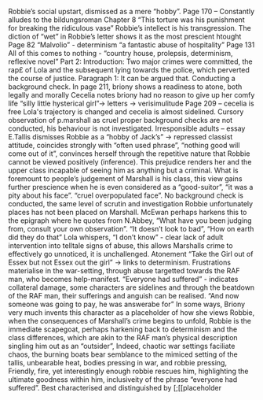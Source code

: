 Robbie’s social upstart, dismissed as a mere “hobby”.
Page 170 – Constantly alludes to the bildungsroman
Chapter 8
“This torture was his punishment for breaking the ridiculous vase”
Robbie’s intellect is his transgression.
The diction of “wet” in Robbie’s letter shows it as the most prescient htought
Page 82 “Malvolio” - determinism
“a fantastic abuse of hospitality”
Page 131 All of this comes to nothing -
“country house, prolepsis, determinism, reflexive novel”
Part 2:
Introduction: Two major crimes were committed, the rap£ of Lola and the subsequent lying
towards the police, which perverted the course of justice.
Paragraph 1: It can be argued that.
Conducting a background check.
In page 211, briony shows a readiness to atone, both legally and morally
Cecelia notes briony had no reason to give up her comfy life
“silly little hysterical girl”-> letters -> verisimulitude
Page 209 – cecelia is free
Lola's trajectory is changed and cecelia is almost sidelined.
Cursory observation of p.marshall as cruel proper background checks are not conducted, his
behaviour is not investigated.
Irresponsible adults – essay
E.Tallis dismisses Robbie as a “hobby of Jack’s” -> repressed classist attitude, coincides strongly
with “often used phrase”, “nothing good will come out of it”, convinces herself through the
repetitive nature that Robbie cannot be viewed positively (inference). This prejudice renders
her and the upper class incapable of seeing him as anything but a criminal.
What is foremount to people’s judgement of Marshall is his class, this view gains further
prescience when he is even considered as a “good-suitor”, “it was a pity about his face”. “cruel
overpopulated face”. No background check is conducted, the same level of scrutin and
investigation Robbie unfortunately places has not been placed on Marshall. McEwan perhaps
harkens this to the epigraph where he quotes from N.Abbey, “What have you been judging
from, consult your own observation”.
“It doesn’t look to bad”, “How on earth did they do that” Lola whispers, “I don’t know” - clear
lack of adult intervention into telltale signs of abuse, this allows Marshalls crime to effectively
go unnoticed, it is unchallenged.
Atonement
“Take the Girl out of Essex but not Essex out the girl” -> links to determinism.
Frustrations materialise in the war-setting, through abuse targetted towards the RAF man, who
becomes help-manifest. “Everyone had suffered” - indicates collateral damage, some
characters are sidelines and through the beatdown of the RAF man, their sufferings and anguish
can be realised. “And now someone was going to pay, he was answerabe for”
In some ways, Briony very much invents this character as a placeholder of how she views
Robbie, when the consequences of Marshall’s crime begins to unfold, Robbie is the immediate
scapegoat, perhaps harkening back to determinism and the class differences, which are akin to
the RAF man’s physical description singling him out as an “outsider”,
Indeed, chaotic war settings faciliate chaos, the burning boats bear semblance to the mimiced
setting of the tallis, unbearable heat, bodies pressing in war, and robbie pressing,
Friendly, fire, yet interestingly enough robbie rescues him, highlighting the ultimate goodness
within him, inclusiveity of the phrase “everyone had suffered”.
Best characterised and distinguished by [;[[placeholder
